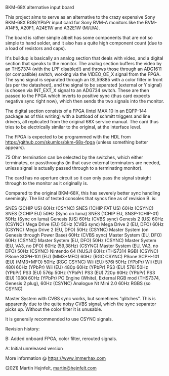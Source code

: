 BKM-68X alternative input board

This project aims to serve as an alternative to the crazy expensive Sony BKM-68X RGB/YPbPr input card for Sony BVM-A monitors like the BVM-A14F5, A20F1, A24E1W and A32E1W (M/U/A).

The board is rather simple albeit has some components that are not so simple to hand solder, and it also has a quite high component count (due to a load of resistors and caps).

It's buildup is basically an analog section that deals with video, and a digital section that speaks to the monitor.
The analog section buffers the video by an THS7374 (with the LPF disabled!) and throws those through an ADG1611 (or compatible) switch, working via the VIDEO_OE_X signal from the FPGA.
The sync signal is separated through an ISL59885 with a color filter in front (as per the datasheet), and the signal to be separated (external or Y signal) is chosen via INT_EXT_X signal to an ADG734 switch.
These are then passed to the FPGA which inverts to positive sync (thus card expects negative sync right now), which then sends the two signals into the monitor.

The digital section consists of a FPGA (Intel MAX 10 in an EQFP-144 package as of this writing) with a buttload of schmitt triggers and line drivers, all replicated from the original 68X service manual.
The card thus tries to be electrically similar to the original, at the interface level.

The FPGA is expected to be programmed with the HDL from https://github.com/skumlos/bkm-68x-fpga (unless something better appears).

75 Ohm termination can be selected by the switches, which either terminates, or passthroughs (in that case external terminators are needed, unless signal is actually passed through to a terminating monitor).

The card has no aperture circuit so it can only pass the signal straight through to the monitor as it originally is.

Compared to the original BKM-68X, this has severely better sync handling seemingly.
The list of tested consoles that syncs fine as of revision B. is:

SNES (2CHIP US) 60Hz (CSYNC)
SNES (1CHIP FAT US) 60Hz (CSYNC)
SNES (2CHIP EU) 50Hz (Sync on luma)
SNES (1CHIP EU, SNSP-1CHIP-01) 50Hz (Sync on luma)
Genesis (US) 60Hz (CVBS sync)
Genesis 2 (US) 60Hz (CSYNC)
Mega Drive (EU) 50Hz (CVBS sync)
Mega Drive 2 (EU, DFO) 60Hz (CSYNC)
Mega Drive 2 (EU, DFO) 50Hz (CSYNC)
Master System (on Genesis through Power Base) 60Hz (CVBS sync)
Master System (EU, DFO) 60Hz (CSYNC)
Master System (EU, DFO) 50Hz (CSYNC)
Master System (EU, VA3, no DFO) 60Hz (59,38Hz) (CSYNC)
Master System (EU, VA3, no DFO) 50Hz (CSYNC)
Nintendo 64 (NUSJ) 60Hz (THS7314 RGB) (CSYNC)
PSone SCPH-101 (EU) (MM3+MFO) 60Hz (RGC CSYNC)
PSone SCPH-101 (EU) (MM3+MFO) 50Hz (RGC CSYNC)
Wii (EU) 576i 50Hz (YPbPr)
Wii (EU) 480i 60Hz (YPbPr)
Wii (EU) 480p 60Hz (YPbPr)
PS3 (EU) 576i 50Hz (YPbPr)
PS3 (EU) 576p 50Hz (YPbPr)
PS3 (EU) 720p 60Hz (YPbPr)
PS3 (EU) 1080i 60Hz (YPbPr)
PC Engine (White), External RGB mod (THS7374, Genesis 2 plug), 60Hz (CSYNC)
Analogue Nt Mini 2.0 60Hz RGBS (so CSYNC)

Master System with CVBS sync works, but sometimes "glitches". This is apparently due to the quite noisy CVBS signal, which the sync separator picks up. Without the color filter it is unusable.

It is generally recommended to use CSYNC signals.

Revision history:

B: Added onboard FPGA, color filter, rerouted signals.

A: Initial unreleased version

More information @ https://www.immerhax.com

(2021) Martin Hejnfelt, martin@hejnfelt.com
